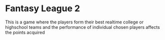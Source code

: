 # Fantasy League 2
 This is a game where the players form their best realtime college or highschool teams and the performance of individual chosen players affects the points acquired
